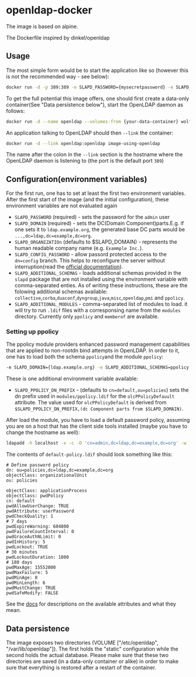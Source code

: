 # openldap-docker

The image is based on alpine.

The Dockerfile inspired by dinkel/openldap

## Usage

The most simple form would be to start the application like so (however this is not the recommended way - see below):

```bash
docker run -d -p 389:389 -e SLAPD_PASSWORD={mysecretpassword} -e SLAPD_DOMAIN={ldap.example.org} wolfdeng/openldap
```

To get the full potential this image offers, one should first create a data-only container(See "Data persistence below"), start the OpenLDAP daemon as follows:

```bash
docker run -d --name openldap --volumes-from {your-data-container} wolfdeng/openldap
```

An application talking to OpenLDAP should then `--link` the container:

```bash
docker run -d --link openldap:openldap image-using-openldap
```

The name after the colon in the `--link` section is the hostname where the OpenLDAP daemon is listening to (the port is the default port `389`)

## Configuration(environment variables)

For the first run, one has to set at least the first two environment variables. After the first start of the image (and the initial configuration), these environment variables are not evaluated again

- `SLAPD_PASSWORD` (required) - sets the password for the `admin` user
- `SLAPD_DOMAIN` (required) - sets the DC(Domain Component)parts.E.g. if one sets it to `ldap.example.org`, the generated base DC parts would be `...,dc=ldap,dc=example,dc=org`.
- `SLAPD_ORGANIZATIOn` (defaults to $SLAPD_DOMAIN)  - represents the human readable company name (e.g. `Exammple Inc.`).
- `SLAPD_CONFIG_PASSWORD` - allow passord protected access to the `dn=config` branch. This helps to reconfigure the server without interruption(read the [official documentation](http://www.openldap.org/doc/admin24/guide.html#Configuring%20slapd)).
- `SLAPD_ADDITIONAL_SCHEMAS` - loads additional schemas provided in the `slapd` package that are not installed using the environment variable with comma-separated enties. As of writing these instructions, these are the folowing additional schemas available: `collective`,`corba`,`duaconf`,`dyngroup`,`java`,`misc`,`openldap`,`pmi` and `ppolicy`.
- `SLAPD_ADDITIONAL_MODULES` - comma-separated list of modules to load. it will try to run `.ldif` files with a corresponsing name from the `modules` directory. Currently only `ppolicy` and `memberof` are available.

### Setting up ppolicy

The ppolicy module providers enhanced password management capabilities that are applied to non-rootdn bind attempts in OpenLDAP. In order to it, one has to load both the schema `ppolicy`and the module `ppolicy`:

```bash
-e SLAPD_DOMAIN={ldap.example.org} -e SLAPD_ADDITIONAL_SCHEMAS=ppolicy -e SLAPD_ADDITIONAL_MODULES=ppolicy
```

These is one additional environment variable available:

- `SLAPD_PPOLICY_DN_PREFIX` - (defaults to `cn=default,ou=policies`) sets the dn prefix used in `modules/ppolicy.ldif` for the `olcPPolicyDefauult` attribute. The value used for `olcPPolicyDefault` is derived from `$SLAPD_PPOLICY_DN_PREFIX,(dc Component parts from $SLAPD_DOMAIN)`.

After load the module, you have to load a default password policy, assuming you are on a host that has the client side tools installed (maybe you have to change the hostname as well):

```bash
ldapadd -h localhost -x -c -D 'cn=admin,dc=ldap,dc=example,dc=org' -w [$SLAPD_PASSWORD] -f default-policy.ldif
```

The contents of `default-policy.ldif` should look something like this:

```ldif
# Define password policy
dn: ou=policies,dc=ldap,dc=example,dc=org
objectClass: organizationalUnit
ou: policies

objectClass: applicationProcess
objectClass: pwdPolicy
cn: default
pwdAllowUserChange: TRUE
pwdAttribute: userPassword
pwdCheckQuality: 1
# 7 days
pwdExpireWarning: 604800
pwdFailureCountInterval: 0
pwdGraceAuthNLimit: 0
pwdInHistory: 5
pwdLockout: TRUE
# 30 minutes
pwdLockoutDuration: 1800
# 180 days
pwdMaxAge: 15552000
pwdMaxFailure: 5
pwdMinAge: 0
pwdMinLength: 6
pwdMustChange: TRUE
pwdSafeModify: FALSE
```
See the [docs](http://www.zytrax.com/books/ldap/ch6/ppolicy.html) for descriptions on the available attributes and what they mean.

## Data persistence

The image exposes two directories (VOLUME ["/etc/openldap", "/var/lib/openldap"]). The first holds the "static" configuration while the second holds the actual database. Please make sure that these two directories are saved (in a data-only container or alike) in order to make sure that everything is restored after a restart of the container.
